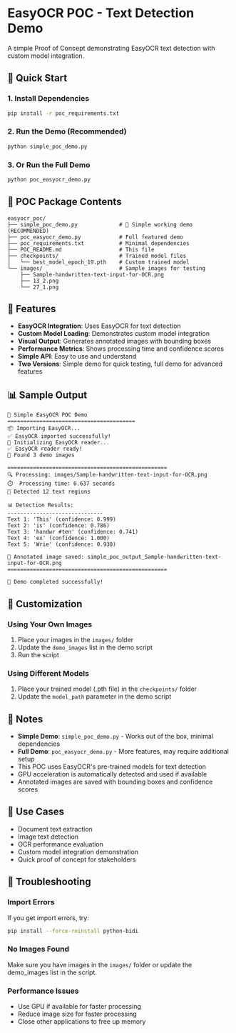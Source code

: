 # EasyOCR POC - Text Detection Demo

A simple Proof of Concept demonstrating EasyOCR text detection with custom model integration.

## 🚀 Quick Start

### 1. Install Dependencies
```bash
pip install -r poc_requirements.txt
```

### 2. Run the Demo (Recommended)
```bash
python simple_poc_demo.py
```

### 3. Or Run the Full Demo
```bash
python poc_easyocr_demo.py
```

## 📁 POC Package Contents

```
easyocr_poc/
├── simple_poc_demo.py             # 🎯 Simple working demo (RECOMMENDED)
├── poc_easyocr_demo.py            # Full featured demo
├── poc_requirements.txt           # Minimal dependencies
├── POC_README.md                  # This file
├── checkpoints/                   # Trained model files
│   └── best_model_epoch_19.pth    # Custom trained model
└── images/                        # Sample images for testing
    ├── Sample-handwritten-text-input-for-OCR.png
    ├── 13_2.png
    └── 27_1.png
```

## 🎯 Features

- **EasyOCR Integration**: Uses EasyOCR for text detection
- **Custom Model Loading**: Demonstrates custom model integration
- **Visual Output**: Generates annotated images with bounding boxes
- **Performance Metrics**: Shows processing time and confidence scores
- **Simple API**: Easy to use and understand
- **Two Versions**: Simple demo for quick testing, full demo for advanced features

## 📊 Sample Output

```
🚀 Simple EasyOCR POC Demo
========================================
📦 Importing EasyOCR...
✅ EasyOCR imported successfully!
🔄 Initializing EasyOCR reader...
✅ EasyOCR reader ready!
🎯 Found 3 demo images

==================================================
🔍 Processing: images/Sample-handwritten-text-input-for-OCR.png
⏱️  Processing time: 0.637 seconds
📝 Detected 12 text regions

📊 Detection Results:
------------------------------
Text 1: 'This' (confidence: 0.999)
Text 2: 'is' (confidence: 0.786)
Text 3: 'handwr #ten' (confidence: 0.741)
Text 4: 'ex' (confidence: 1.000)
Text 5: 'Wrie' (confidence: 0.930)

💾 Annotated image saved: simple_poc_output_Sample-handwritten-text-input-for-OCR.png
==================================================

🎉 Demo completed successfully!
```

## 🔧 Customization

### Using Your Own Images
1. Place your images in the `images/` folder
2. Update the `demo_images` list in the demo script
3. Run the script

### Using Different Models
1. Place your trained model (.pth file) in the `checkpoints/` folder
2. Update the `model_path` parameter in the demo script

## 📝 Notes

- **Simple Demo**: `simple_poc_demo.py` - Works out of the box, minimal dependencies
- **Full Demo**: `poc_easyocr_demo.py` - More features, may require additional setup
- This POC uses EasyOCR's pre-trained models for text detection
- GPU acceleration is automatically detected and used if available
- Annotated images are saved with bounding boxes and confidence scores

## 🎯 Use Cases

- Document text extraction
- Image text detection
- OCR performance evaluation
- Custom model integration demonstration
- Quick proof of concept for stakeholders

## 🚨 Troubleshooting

### Import Errors
If you get import errors, try:
```bash
pip install --force-reinstall python-bidi
```

### No Images Found
Make sure you have images in the `images/` folder or update the demo_images list in the script.

### Performance Issues
- Use GPU if available for faster processing
- Reduce image size for faster processing
- Close other applications to free up memory 